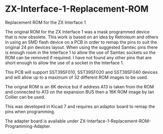 # ZX-Interface-1-Replacement-ROM
Replacement ROM for the ZX Interface 1

The original ROM for the ZX Interface 1 was a mask programmed device that is now obsolete. This work is based on an idea by Retroleum and others in using an SMD flash device on a PCB in order to remap the pins to suit the original 24 pin devices layout. When using the suggested Samtec pins there is enough room in the Interface 1 to allow the use of Samtec sockets so the ROM can be removed if required. I have not found any other pins that are short enough to allow the use of a socket in the Interface 1. 

This PCB will support SST39SF010, SST39SF020 and SST39SF040 devices and will allow up to a maximum of 32 different ROM images to be used.

The orignal ROM is an 8K device but if address A13 is taken from the ROM and connected to A13 on the expansion BUS then a 16K ROM image by Ian Collier can be used.

This was developed in Kicad 7 and requires an adaptor board to remap the pins when programming.

The adapter board is available under ZX-Interface-1-Replacement-ROM-Programming-Adapter.
